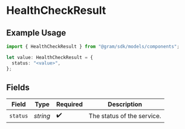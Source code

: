# HealthCheckResult

## Example Usage

```typescript
import { HealthCheckResult } from "@gram/sdk/models/components";

let value: HealthCheckResult = {
  status: "<value>",
};
```

## Fields

| Field                      | Type                       | Required                   | Description                |
| -------------------------- | -------------------------- | -------------------------- | -------------------------- |
| `status`                   | *string*                   | :heavy_check_mark:         | The status of the service. |
